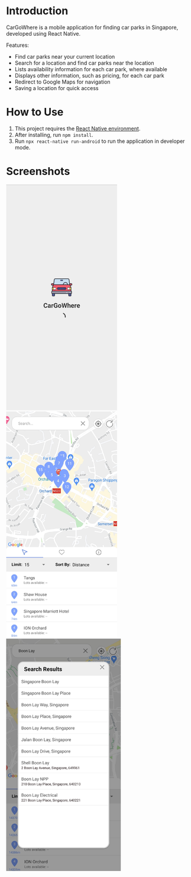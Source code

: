 # Introduction
CarGoWhere is a mobile application for finding car parks in Singapore, developed using React Native.

Features:
- Find car parks near your current location 
- Search for a location and find car parks near the location
- Lists availability information for each car park, where available
- Displays other information, such as pricing, for each car park
- Redirect to Google Maps for navigation
- Saving a location for quick access 

# How to Use
1. This project requires the [React Native environment](https://reactnative.dev/docs/environment-setup).
2. After installing, run <code>npm install</code>.
3. Run <code>npx react-native run-android</code> to run the application in developer mode.

# Screenshots
<img src="https://github.com/Joshlim288/cargowhere/blob/master/Screenshots/LoadingScreen.jpg?raw=true" width="300">      <img src="https://github.com/Joshlim288/cargowhere/blob/master/Screenshots/MainScreen.jpg?raw=true" width="300">      <img src="https://github.com/Joshlim288/cargowhere/blob/master/Screenshots/SearchScreen.jpg?raw=true" width="310">
